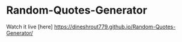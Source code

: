 # Random-Quotes-Generator
Watch it live [here] https://dineshrout779.github.io/Random-Quotes-Generator/
